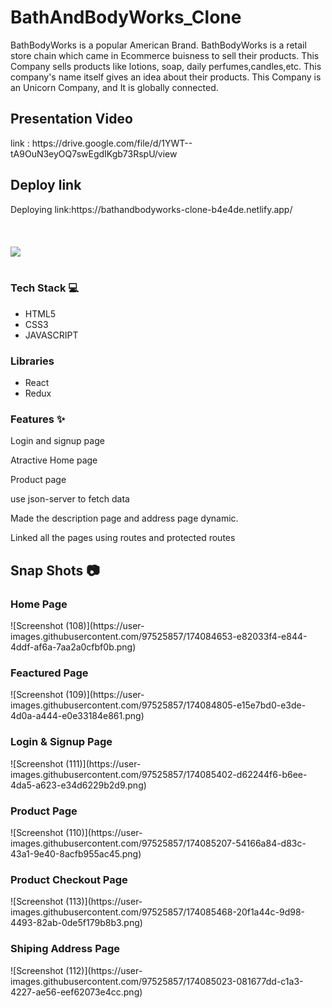 # BathAndBodyWorks_Clone
BathBodyWorks is a popular American Brand. BathBodyWorks is a retail store chain which came in Ecommerce buisness to sell their products. This Company sells products like lotions, soap, daily perfumes,candles,etc. This company's name itself gives an idea about their products. This Company is an Unicorn Company, and It is globally connected.

<h2> Presentation Video</h2>
 link  :  https://drive.google.com/file/d/1YWT--tA9OuN3eyOQ7swEgdIKgb73RspU/view


<h2> Deploy link</h2>
Deploying link:https://bathandbodyworks-clone-b4e4de.netlify.app/


<br/>
<br/>
<br/><br/>
<img src="https://camo.githubusercontent.com/49173a392de18164443254deac936af1323f9b1e77273d464fe3549f72da5285/68747470733a2f2f63646e2d66736c792e796f747461612e6e65742f3564363639623339346631626266376362373738323661652f7777772e62617468616e64626f6479776f726b732e636f6d2f767e34622e3231362f6f6e2f64656d616e64776172652e7374617469632f53697465732d42617468416e64426f6479576f726b732d536974652f2d2f64656661756c742f647733633939393632312f696d616765732f7376672d69636f6e732f4c6f676f732d6d61696e2e7376673f796f63733d6f5f735f"/>

<br/>
<br/>



<h3>Tech Stack 💻</h3>
<ul>
 <li>HTML5</li>
<li>CSS3</li>
<li>JAVASCRIPT</li>
 </ul>
<h3>Libraries</h3>
<ul>
<li>React</li>
<li>Redux</li>
 </ul>
<h3>Features ✨</h3>

Login and signup page 

Atractive Home page

Product page

use json-server to fetch data

Made the description page and address page dynamic.

Linked all the pages using routes and protected routes

<h2>Snap Shots 📷</h2>
<h3>Home Page</h3>
![Screenshot (108)](https://user-images.githubusercontent.com/97525857/174084653-e82033f4-e844-4ddf-af6a-7aa2a0cfbf0b.png)

<h3>Feactured Page</h3>
![Screenshot (109)](https://user-images.githubusercontent.com/97525857/174084805-e15e7bd0-e3de-4d0a-a444-e0e33184e861.png)

<h3>Login & Signup Page</h3>
![Screenshot (111)](https://user-images.githubusercontent.com/97525857/174085402-d62244f6-b6ee-4da5-a623-e34d6229b2d9.png)


<h3>Product Page</h3>
![Screenshot (110)](https://user-images.githubusercontent.com/97525857/174085207-54166a84-d83c-43a1-9e40-8acfb955ac45.png)

<h3>Product Checkout Page</h3>
![Screenshot (113)](https://user-images.githubusercontent.com/97525857/174085468-20f1a44c-9d98-4493-82ab-0de5f179b8b3.png)



<h3>Shiping Address Page</h3>
![Screenshot (112)](https://user-images.githubusercontent.com/97525857/174085023-081677dd-c1a3-4227-ae56-eef62073e4cc.png)
